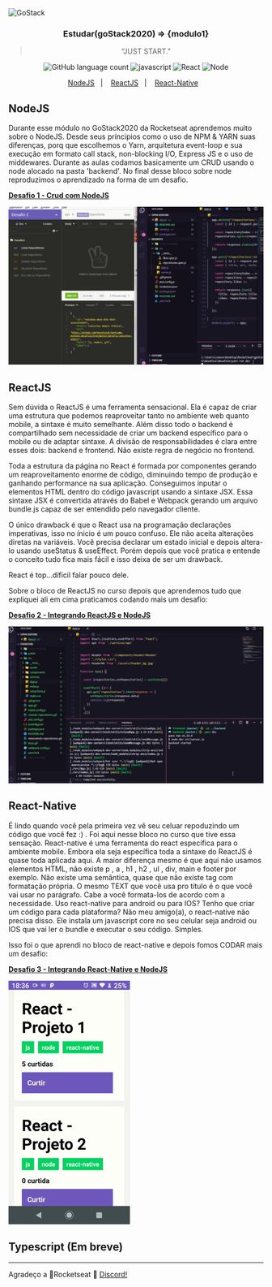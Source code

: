 <img alt="GoStack" src="https://storage.googleapis.com/golden-wind/bootcamp-gostack/header-desafios.png" />

<h3 align="center">
  Estudar(goStack2020) => {modulo1}
</h3>

<blockquote align="center">“JUST START."</blockquote>

<p align="center">
  <img alt="GitHub language count" src="https://img.shields.io/github/languages/count/NewZaqueu/bootCamp-Challenge1-nodeJS?color=%252304D361">

  <img alt= "javascript" src="https://img.shields.io/github/languages/top/NewZaqueu/bootCamp-Challenge1-nodeJS?color=%25252304D361">

  <img alt="React" src="https://img.shields.io/npm/v/react?color=%25252304D361&label=react">

  <img alt="Node" src="https://img.shields.io/npm/v/react?color=%25252304D361&label=node">

</p>

<p align="center">
  <a href="#nodejs">NodeJS</a>&nbsp;&nbsp;&nbsp;|&nbsp;&nbsp;&nbsp;
  <a href="#reactjs">ReactJS</a>&nbsp;&nbsp;&nbsp;|&nbsp;&nbsp;&nbsp;
  <a href="#react-native">React-Native</a>&nbsp;&nbsp;&nbsp;
</p>

## NodeJS

Durante esse módulo no GoStack2020 da Rocketseat aprendemos muito sobre o NodeJS. Desde seus príncipios como o uso de NPM & YARN suas diferenças, porq que escolhemos o Yarn, arquitetura event-loop e sua execução em formato call stack, non-blocking I/O, Express JS e o uso de middewares. Durante as aulas codamos basicamente um CRUD usando o node alocado na pasta 'backend'. No final desse bloco sobre node reproduzimos o aprendizado na forma de um desafio.


**[Desafio 1 - Crud com NodeJS](https://github.com/NewZaqueu/bootCamp-Challenge1-nodeJS)**

![](https://github.com/NewZaqueu/bootCamp-Challenge1-nodeJS/raw/master/criar-e-listar.gif)


## ReactJS

Sem dúvida o ReactJS é uma ferramenta sensacional. Ela é capaz de criar uma estrutura que podemos reaproveitar tanto no ambiente web quanto mobile, a sintaxe é muito semelhante. Além disso todo o backend é compartilhado sem necessidade de criar um backend específico para o mobile ou de adaptar sintaxe. A divisão de responsabilidades é clara entre esses dois: backend e frontend. Não existe regra de negócio no frontend.

Toda a estrutura da página no React é formada por componentes gerando um reaproveitamento enorme de código, diminuindo tempo de produção e ganhando performance na sua aplicação. Conseguimos inputar o elementos HTML dentro do código javascript usando a sintaxe JSX. Essa sintaxe JSX é convertida através do Babel e Webpack gerando um arquivo bundle.js capaz de ser entendido pelo navegador cliente.

O único drawback é que o React usa na programação declarações imperativas, isso no ínicio é um pouco confuso. Ele não aceita alterações diretas na variáveis. Você precisa declarar um estado inicial e depois altera-lo usando useStatus & useEffect. Porém depois que você pratica e entende o conceito tudo fica mais fácil e isso deixa de ser um drawback. 

React é top...díficil falar pouco dele.

Sobre o bloco de ReactJS no curso depois que aprendemos tudo que expliquei ali em cima praticamos codando mais um desafio:


**[Desafio 2 - Integrando ReactJS e NodeJS](https://github.com/NewZaqueu/bootCamp-Challenge2-reactJS)**

![](https://github.com/NewZaqueu/bootCamp-Challenge2-reactJS/raw/master/frontend/GIFs/removendo-repositorios.gif)

## React-Native

É lindo quando você pela primeira vez vê seu celuar repoduzindo um código que você fez :) . Foi aqui nesse bloco no curso que tive essa sensação. React-native é uma ferramenta do react específica para o ambiente mobile. Embora ela seja específica toda a sintaxe do ReactJS é quase toda aplicada aqui. A maior diferença mesmo é que aqui não usamos elementos HTML, não existe p , a , h1 , h2 , ul , div, main e footer por exemplo. Não existe uma semântica, quase que não existe tag com formatação própria. O mesmo TEXT que você usa pro título é o que você vai usar no parágrafo. Cabe a você formata-los de acordo com a necessidade.
Uso react-native para android ou para IOS? Tenho que criar um código para cada plataforma? Não meu amigo(a), o react-native não precisa disso. Ele instala um javascript core no seu celular seja android ou IOS que vai ler o bundle e executar o seu código. Simples.

Isso foi o que aprendi no bloco de react-native e depois fomos CODAR mais um desafio:

**[Desafio 3 - Integrando React-Native e NodeJS](https://github.com/NewZaqueu/bootCamp-Challenge3-react-native)**

![](https://github.com/NewZaqueu/bootCamp-Challenge3-react-native/blob/master/curtindo_repositorios.gif)


## Typescript (Em breve)
<hr>


Agradeço a 💜Rocketseat :wave: [Discord!](https://discordapp.com/invite/gCRAFhc)

